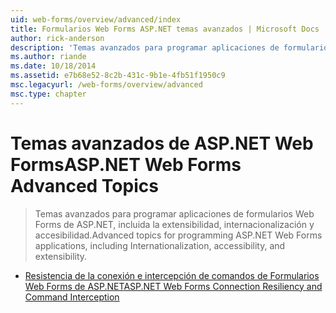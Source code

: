```yaml
---
uid: web-forms/overview/advanced/index
title: Formularios Web Forms ASP.NET temas avanzados | Microsoft Docs
author: rick-anderson
description: 'Temas avanzados para programar aplicaciones de formularios Web Forms de ASP.NET, incluida la extensibilidad, internacionalización y accesibilidad.'
ms.author: riande
ms.date: 10/18/2014
ms.assetid: e7b68e52-8c2b-431c-9b1e-4fb51f1950c9
msc.legacyurl: /web-forms/overview/advanced
msc.type: chapter
---
```

<a name="aspnet-web-forms-advanced-topics"></a><span data-ttu-id="3dbf4-103">Temas avanzados de ASP.NET Web Forms</span><span class="sxs-lookup"><span data-stu-id="3dbf4-103">ASP.NET Web Forms Advanced Topics</span></span>
====================
> <span data-ttu-id="3dbf4-104">Temas avanzados para programar aplicaciones de formularios Web Forms de ASP.NET, incluida la extensibilidad, internacionalización y accesibilidad.</span><span class="sxs-lookup"><span data-stu-id="3dbf4-104">Advanced topics for programming ASP.NET Web Forms applications, including Internationalization, accessibility, and extensibility.</span></span>


- [<span data-ttu-id="3dbf4-105">Resistencia de la conexión e intercepción de comandos de Formularios Web Forms de ASP.NET</span><span class="sxs-lookup"><span data-stu-id="3dbf4-105">ASP.NET Web Forms Connection Resiliency and Command Interception</span></span>](aspnet-web-forms-connection-resiliency-and-command-interception.md)
